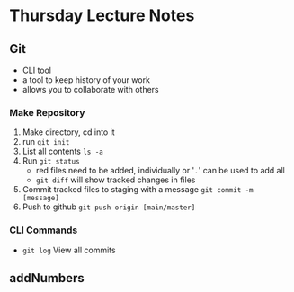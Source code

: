 # Thursday Lecture Notes

## Git
- CLI tool
- a tool to keep history of your work
- allows you to collaborate with others

### Make Repository
1. Make directory, cd into it
2. run ```git init```
3. List all contents ```ls -a```
4. Run ```git status```
    - red files need to be added, individually or '```.```' can be used to add all
    - ```git diff``` will show tracked changes in files
5. Commit tracked files to staging with a message ```git commit -m [message]```
6. Push to github ```git push origin [main/master]``` 

### CLI Commands
- ```git log``` View all commits

## addNumbers